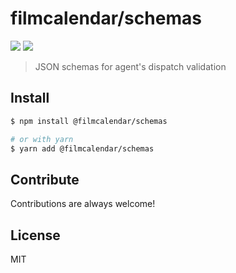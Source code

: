 # filmcalendar/schemas

<p>
  <img src="https://img.shields.io/npm/v/@filmcalendar/schemas">
  <img src="https://github.com/filmcalendar/schemas/workflows/Build/badge.svg">
</p>

> JSON schemas for agent's dispatch validation

## Install

```bash
$ npm install @filmcalendar/schemas

# or with yarn
$ yarn add @filmcalendar/schemas
```

## Contribute

Contributions are always welcome!

## License

MIT
